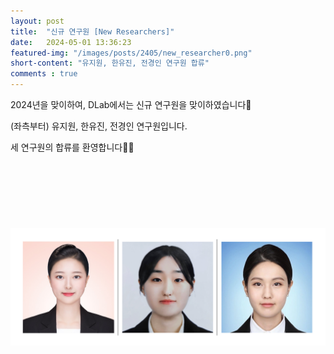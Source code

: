 ```yaml
---
layout: post 
title:  "신규 연구원 [New Researchers]"
date:   2024-05-01 13:36:23
featured-img: "/images/posts/2405/new_researcher0.png"
short-content: "유지원, 한유진, 전경인 연구원 합류"
comments : true
---
```



2024년을 맞이하여, DLab에서는 신규 연구원을 맞이하였습니다🤗

(좌측부터) 유지원, 한유진, 전경인 연구원입니다.

<!--유지원 연구원은 2월부터 진단 검사 과제를, 한유진 연구원은 4월부터 M3DT 과제를 함께하게 되었습니다.
전경인 선생님께서는 5월부터 행정 업무를 맡게 되었습니다.-->

세 연구원의 합류를 환영합니다🥳🎉

<span class="image featured"><img src="/images/posts/2405/new_researcher.png" alt="" style='height: 400px; object-fit: contain;'></span>



